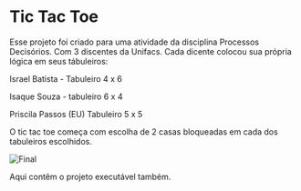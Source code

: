 # Tic Tac Toe

Esse projeto foi criado para uma atividade da disciplina Processos Decisórios. Com 3 discentes da Unifacs.
Cada dicente colocou sua própria lógica em seus tábuleiros: 

Israel Batista - Tabuleiro 4 x 6

Isaque Souza - tabuleiro 6 x 4 

Priscila Passos (EU) Tabuleiro 5 x 5

O tic tac toe começa com escolha de 2 casas bloqueadas em cada dos tabuleiros escolhidos.


![Final](https://github.com/Priscylla-Passos/Tic-Tac-Toe/assets/82420437/bfb403dc-f0ed-46f9-a1f1-6d2c38eb26fc)

Aqui contêm o projeto executável também.
